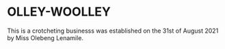 <html>
   <head>
      <meta charset = "utf-8"> 
      <h1>OLLEY-WOOLLEY</h1>
   </head>
      <body>
   <p>This is a crotcheting businesss was established on the 31st of August 2021 by Miss Olebeng Lenamile.</p>   
         
   </body>
</html>
